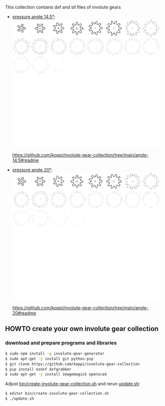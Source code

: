 This collection contains dxf and stl files of involute gears

* [pressure angle 14.5°](angle-14.5):
  ![angle-14.5.png](angle-14.5.png)

  https://github.com/koppi/involute-gear-collection/tree/main/angle-14.5#readme
  
* [pressure angle 20°](angle-20):
  ![angle-20.png](angle-20.png)

  https://github.com/koppi/involute-gear-collection/tree/main/angle-20#readme

## HOWTO create your own involute gear collection

### download and prepare programs and libraries

```bash
$ sudo npm install -g involute-gear-generator
$ sudo apt-get -y install git python-pip
$ git clone https://github.com/koppi/involute-gear-collection
$ pip install ezdxf dxfgrabber
$ sudo apt-get -y install imagemagick openscad
```

Adjust [bin/create-involute-gear-collection.sh](bin/create-involute-gear-collection.sh) and rerun [update.sh](update.sh):

```bash
$ editor bin/create-involute-gear-collection.sh
$ ./update.sh
```
